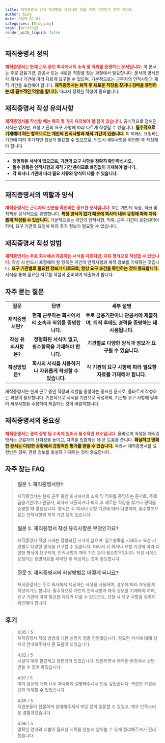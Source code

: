 ```yaml
---
title: 재직증명서 양식 작성방법 유의사항 샘플 무료 다운받기 간편 가이드
author: bing
date: 2025-02-01
categories: [Blogging]
tags: [writing]
render_with_liquid: false
---
```



<h2 id='재직증명서_정의'>재직증명서 정의</h2>

<p><b><span style="color: #ee2323;">재직증명서는 현재 근무 중인 회사에서의 소속 및 직위를 증명하는 문서입니다.</span></b> 이 문서는 주로 금융기관, 관공서 또는 새로운 직장을 찾는 과정에서 필요합니다. 문서의 양식은 각 회사나 기관에 따라 다르게 요구될 수 있으며, 기본적으로는 근무자의 인적사항과 재직 기간을 포함해야 합니다. <b><span style="background-color: #ffe066;">재직증명서는 퇴직 후 새로운 직장을 찾거나 경력을 증명하는 데 필수적인 역할을 합니다.</span></b> 따라서 정확한 작성이 중요합니다.</p>

<h2 id='작성_유의사항'>재직증명서 작성 유의사항</h2>

<p><b><span style="color: #ee2323;">재직증명서를 작성할 때는 특히 몇 가지 유의해야 할 점이 있습니다.</span></b> 공식적으로 정해진 서식은 없지만, 요청 기관의 요구 사항에 따라 다르게 작성될 수 있습니다. <b><span style="background-color: #ffe066;">필수적으로 기재해야 하는 항목으로는 개인의 인적사항과 재직 기간이 있습니다.</span></b> 이 외에도 요청하는 기관에 따라 추가적인 정보가 필요할 수 있으므로, 반드시 세부사항을 확인한 후 작성해야 합니다.</p>

<hr />

<ul>
    <li><b>정형화된 서식이 없으므로, 기관의 요구 사항을 정확히 확인하십시오.</b></li>
    <li><b>필수 항목은 인적사항과 재직 기간 등이므로 빠짐없이 기재해야 합니다.</b></li>
    <li><b>각 회사나 기관에 따라 필요 서류와 양식이 다를 수 있습니다.</b></li>
</ul>

<hr />

<h2 id='재직증명서의_역할'>재직증명서의 역할과 양식</h2>

<p><b><span style="color: #ee2323;">재직증명서는 근로자의 신분을 확인하는 중요한 문서입니다.</span></b> 이는 개인의 직장, 직급 및 직책을 공식적으로 증명합니다. <b><span style="background-color: #ffe066;">특정 양식이 없기 때문에 회사의 내부 규정에 따라 자유롭게 작성될 수 있습니다.</span></b> 기본적으로는 개인의 인적사항, 직위, 근무 기간이 포함되어야 하며, 요구 기관의 요청에 따라 추가 정보가 필요할 수 있습니다.</p>

<h2 id='재직증명서_작성방법'>재직증명서 작성 방법</h2>

<p><b><span style="color: #ee2323;">재직증명서는 주로 회사에서 제공하는 서식을 따르지만, 자유 형식으로 작성할 수 있습니다.</span></b> 작성 시 반드시 포함해야 할 항목은 개인의 인적사항과 재직 정보를 기재하는 것입니다. <b><span style="background-color: #ffe066;">요구 기관별로 필요한 정보가 다르므로, 항상 요구 조건을 확인하는 것이 중요합니다.</span></b> 서식을 통해 필요한 자료를 적절히 준비하여 제출해야 합니다.</p>

<h2 id='자주_묻는_질문'>자주 묻는 질문</h2>

<table>
    <tr>
        <td style="text-align: center; height: 17px;"><b>질문</b></td>
        <td style="text-align: center; height: 17px;"><b>답변</b></td>
        <td style="text-align: center; height: 17px;"><b>세부 설명</b></td>
    </tr>
    <tr>
        <td style="text-align: center; height: 17px;"><b>재직증명서란?</b></td>
        <td style="text-align: center; height: 17px;"><b>현재 근무하는 회사에서의 소속과 직위를 증명합니다.</b></td>
        <td style="text-align: center; height: 17px;"><b>주로 금융기관이나 관공서에 제출하며, 퇴직 후에도 경력을 증명하는 데 사용됩니다.</b></td>
    </tr>
    <tr>
        <td style="text-align: center; height: 17px;"><b>작성 유의사항은?</b></td>
        <td style="text-align: center; height: 17px;"><b>정형화된 서식이 없고, 필수항목을 기재해야 합니다.</b></td>
        <td style="text-align: center; height: 17px;"><b>기관별로 다양한 양식과 정보가 요구될 수 있습니다.</b></td>
    </tr>
    <tr>
        <td style="text-align: center; height: 17px;"><b>작성방법은?</b></td>
        <td style="text-align: center; height: 17px;"><b>회사의 서식을 사용하거나 자유롭게 작성할 수 있습니다.</b></td>
        <td style="text-align: center; height: 17px;"><b>각 기관의 요구 사항에 따라 필요한 자료를 기재해야 합니다.</b></td>
    </tr>
</table>

<p>재직증명서는 현재 근무 중인 직장과 역할을 증명하는 중요한 문서로, 올바르게 작성하는 과정이 필요합니다. 기본적으로 서식을 기반으로 작성하되, 기관별 요구 사항에 맞추어 세부사항을 수정하여 제출하는 것이 바람직합니다.</p>

<h2 id='결론'>재직증명서의 중요성</h2>

<p><b><span style="color: #ee2323;">재직증명서는 경력 증명 및 수속에 있어서 필수적인 요소입니다.</span></b> 올바르게 작성된 재직증명서는 근로자의 신뢰성을 높이고, 자격을 입증하는 데 큰 도움을 줍니다. <b><span style="background-color: #ffe066;">확실하고 명확한 문서는 다양한 상황에서 긍정적인 평가를 받을 수 있습니다.</span></b> 따라서 재직증명서를 요청받은 경우, 관련 정보를 충실히 기재하는 것이 중요합니다.</p>


<h2 id='자주_찾는_FAQ'>자주 찾는 FAQ</h2>
<div itemscope="" itemtype="https://schema.org/FAQPage">
<blockquote>
<div itemscope="" itemprop="mainEntity" itemtype="https://schema.org/Question">
<h3 itemprop="name">질문 1. 재직증명서란?</h3>
<div itemscope="" itemprop="acceptedAnswer" itemtype="https://schema.org/Answer">
<span itemprop="text">
<p>재직증명서는 현재 근무 중인 회사에서의 소속 및 직위를 증명하는 문서로, 주로 금융기관이나 관공서, 회사에 제출하거나 퇴직 후 새로운 직장을 찾거나 경력을 증명할 때 활용됩니다. 양식은 각 회사나 요청 기관에 따라 다양하며, 필수항목으로는 인적사항과 재직 기간 등이 있습니다.</p>
</span>
</div>
</div>
<div itemscope="" itemprop="mainEntity" itemtype="https://schema.org/Question">
<h3 itemprop="name">질문 2. 재직증명서 작성 유의사항은 무엇인가요?</h3>
<div itemscope="" itemprop="acceptedAnswer" itemtype="https://schema.org/Answer">
<span itemprop="text">
<p>재직증명서 작성 시에는 정형화된 서식이 없으며, 필수항목을 기재하고 요청 기관별로 다양한 양식을 요구할 수 있습니다. 따라서 각 회사나 요청 기관에 따라 다양한 형식이 요구되며, 인적사항과 재직 기간 등이 필수항목입니다. 작성 시에는 요청하는 증명자료를 파악한 후 작성하는 것이 중요합니다.</p>
</span>
</div>
</div>
<div itemscope="" itemprop="mainEntity" itemtype="https://schema.org/Question">
<h3 itemprop="name">질문 3. 재직증명서의 작성방법은 어떻게 되나요?</h3>
<div itemscope="" itemprop="acceptedAnswer" itemtype="https://schema.org/Answer">
<span itemprop="text">
<p>재직증명서는 주로 회사에서 제공하는 서식을 사용하며, 경우에 따라 자유롭게 작성하기도 합니다. 필수적으로 개인의 인적사항과 재직 정보를 기재해야 하며, 요구 기관에 따라 필요한 자료가 다를 수 있으므로, 신청 시 요구 사항을 정확히 확인해야 합니다.</p>
</span>
</div>
</div>
</blockquote>
</div>
<h2 id='후기'>후기</h2>
<div itemscope itemtype="https://schema.org/Product">
  <blockquote>
  <div itemprop="review" itemscope itemtype="https://schema.org/Review">
      <div itemprop="reviewRating" itemscope itemtype="https://schema.org/Rating"> <span itemprop="ratingValue">4.95</span> / <span itemprop="bestRating">5</span> </div>
      <span itemprop="reviewBody">재직증명서 작성 방법에 대한 설명이 정말 친절했습니다. 필요한 서식에 대해 상세히 안내해주셔서 큰 도움이 되었습니다.</span>
  </div>
  <br>
  <div itemprop="review" itemscope itemtype="https://schema.org/Review">
      <div itemprop="reviewRating" itemscope itemtype="https://schema.org/Rating"> <span itemprop="ratingValue">4.82</span> / <span itemprop="bestRating">5</span> </div>
      <span itemprop="reviewBody">시설이 매우 깔끔하고 정돈되어 있었습니다. 방문하면서 쾌적한 환경에서 상담 받을 수 있어 좋았습니다.</span>
  </div>
  <br>
  <div itemprop="review" itemscope itemtype="https://schema.org/Review">
      <div itemprop="reviewRating" itemscope itemtype="https://schema.org/Rating"> <span itemprop="ratingValue">4.87</span> / <span itemprop="bestRating">5</span> </div>
      <span itemprop="reviewBody">여러 질문에 대해 너무 자세하게 설명해주셔서 인상 깊었습니다. 복잡한 과정을 쉽게 이해할 수 있었습니다.</span>
  </div>
  <br>
  <div itemprop="review" itemscope itemtype="https://schema.org/Review">
      <div itemprop="reviewRating" itemscope itemtype="https://schema.org/Rating"> <span itemprop="ratingValue">4.89</span> / <span itemprop="bestRating">5</span> </div>
      <span itemprop="reviewBody">직원분들이 친절하게 응대해주셔서 부담 없이 질문할 수 있었고, 매우 만족스러운 경험이었습니다.</span>
  </div>
  <br>
  <div itemprop="review" itemscope itemtype="https://schema.org/Review">
      <div itemprop="reviewRating" itemscope itemtype="https://schema.org/Rating"> <span itemprop="ratingValue">4.96</span> / <span itemprop="bestRating">5</span> </div>
      <span itemprop="reviewBody">명확한 안내와 더불어 필요한 서류를 한눈에 알아볼 수 있게 정리해주셔서 편리했습니다.</span>
  </div>
  </blockquote>
</div>
